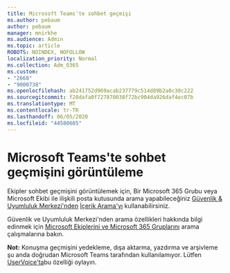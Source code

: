 ```yaml
---
title: Microsoft Teams'te sohbet geçmişi
ms.author: pebaum
author: pebaum
manager: mnirkhe
ms.audience: Admin
ms.topic: article
ROBOTS: NOINDEX, NOFOLLOW
localization_priority: Normal
ms.collection: Adm_O365
ms.custom:
- "2668"
- "9000738"
ms.openlocfilehash: ab241752d969acab237779c514d89b2a0c30c222
ms.sourcegitcommit: f28dafa0f727870038f72bc904da926daf4ec07b
ms.translationtype: MT
ms.contentlocale: tr-TR
ms.lasthandoff: 06/05/2020
ms.locfileid: "44580605"
---
```

# <a name="viewing-chat-history-in-microsoft-teams"></a>Microsoft Teams'te sohbet geçmişini görüntüleme

Ekipler sohbet geçmişini görüntülemek için, Bir Microsoft 365 Grubu veya Microsoft Ekibi ile ilişkili posta kutusunda arama yapabileceğiniz [Güvenlik & Uyumluluk Merkezi'nden](https://sip.protection.office.com/insightdashboard) [İçerik Arama'yı](https://sip.protection.office.com/contentsearchbeta?ContentOnly=1) kullanabilirsiniz. 

Güvenlik ve Uyumluluk Merkezi'nden arama özellikleri hakkında bilgi edinmek için [Microsoft Ekiplerini ve Microsoft 365 Gruplarını](https://docs.microsoft.com/microsoft-365/compliance/content-search) arama çalışmalarına bakın. 

**Not:** Konuşma geçmişini yedekleme, dışa aktarma, yazdırma ve arşivleme şu anda doğrudan Microsoft Teams tarafından kullanılamıyor. Lütfen [UserVoice'ta](https://microsoftteams.uservoice.com/forums/555103-public/suggestions/16982542-backup-export-printing-archive-options?page=2&per_page=20)bu özelliği oylayın. 
